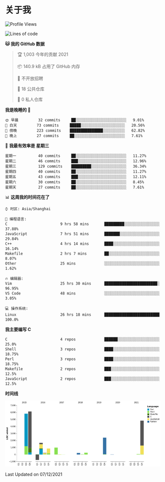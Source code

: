 # 关于我

<!--START_SECTION:waka-->
![Profile Views](http://img.shields.io/badge/%E4%B8%AA%E4%BA%BA%E5%B0%81%E9%9D%A2%E8%A7%82%E7%9C%8B%E6%AC%A1%E6%95%B0-59-blue)

![Lines of code](https://img.shields.io/badge/%E4%BB%8E%E3%80%8C%E4%BD%A0%E5%A5%BD%E4%B8%96%E7%95%8C%E3%80%8D%E6%88%91%E5%B7%B2%E7%BB%8F%E5%86%99%E4%BA%86-23%20Thousand%20%E8%A1%8C%E4%BB%A3%E7%A0%81-blue)

**🐱 我的 GitHub 数据** 

> 🏆 1,003 今年的贡献 2021
 > 
> 📦 140.9 kB 占用了 GitHub 内存 
 > 
> 🚫 不开放招聘
 > 
> 📜 18 公共仓库 
 > 
> 🔑 0 私人仓库  
 > 
**我是晚睡的 🦉** 

```text
🌞 早晨         32 commits     ██░░░░░░░░░░░░░░░░░░░░░░░   9.01% 
🌆 白天         73 commits     █████░░░░░░░░░░░░░░░░░░░░   20.56% 
🌃 傍晚         223 commits    ███████████████░░░░░░░░░░   62.82% 
🌙 晚上         27 commits     ██░░░░░░░░░░░░░░░░░░░░░░░   7.61%

```
📅 **我最有效率是 星期三** 

```text
星期一          40 commits     ██░░░░░░░░░░░░░░░░░░░░░░░   11.27% 
星期二          46 commits     ███░░░░░░░░░░░░░░░░░░░░░░   12.96% 
星期三          129 commits    █████████░░░░░░░░░░░░░░░░   36.34% 
星期四          40 commits     ██░░░░░░░░░░░░░░░░░░░░░░░   11.27% 
星期五          43 commits     ███░░░░░░░░░░░░░░░░░░░░░░   12.11% 
星期六          30 commits     ██░░░░░░░░░░░░░░░░░░░░░░░   8.45% 
星期天          27 commits     ██░░░░░░░░░░░░░░░░░░░░░░░   7.61%

```


📊 **这周我的时间花在了** 

```text
⌚︎ 时区: Asia/Shanghai

💬 编程语言: 
C                        9 hrs 58 mins       █████████░░░░░░░░░░░░░░░░   37.88% 
JavaScript               7 hrs 51 mins       ███████░░░░░░░░░░░░░░░░░░   29.84% 
C++                      4 hrs 14 mins       ████░░░░░░░░░░░░░░░░░░░░░   16.14% 
Makefile                 2 hrs 7 mins        ██░░░░░░░░░░░░░░░░░░░░░░░   8.07% 
Other                    25 mins             ░░░░░░░░░░░░░░░░░░░░░░░░░   1.62%

🔥 编辑器: 
Vim                      25 hrs 30 mins      ████████████████████████░   96.95% 
VS Code                  48 mins             ░░░░░░░░░░░░░░░░░░░░░░░░░   3.05%

💻 操作系统: 
Linux                    26 hrs 18 mins      █████████████████████████   100.0%

```

**我主要编写 C** 

```text
C                        4 repos             ██████░░░░░░░░░░░░░░░░░░░   25.0% 
Shell                    3 repos             ████░░░░░░░░░░░░░░░░░░░░░   18.75% 
Perl                     3 repos             ████░░░░░░░░░░░░░░░░░░░░░   18.75% 
Makefile                 2 repos             ███░░░░░░░░░░░░░░░░░░░░░░   12.5% 
JavaScript               2 repos             ███░░░░░░░░░░░░░░░░░░░░░░   12.5%

```


**时间线**

![Chart not found](https://raw.githubusercontent.com/Arondight/Arondight/master/charts/bar_graph.png) 


 Last Updated on 07/12/2021
<!--END_SECTION:waka-->
